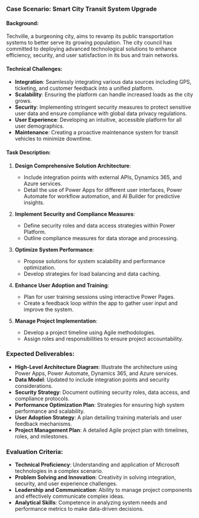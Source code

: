 ### Case Scenario: Smart City Transit System Upgrade

#### Background:
Techville, a burgeoning city, aims to revamp its public transportation systems to better serve its growing population. The city council has committed to deploying advanced technological solutions to enhance efficiency, security, and user satisfaction in its bus and train networks.

#### Technical Challenges:
- **Integration**: Seamlessly integrating various data sources including GPS, ticketing, and customer feedback into a unified platform.
- **Scalability**: Ensuring the platform can handle increased loads as the city grows.
- **Security**: Implementing stringent security measures to protect sensitive user data and ensure compliance with global data privacy regulations.
- **User Experience**: Developing an intuitive, accessible platform for all user demographics.
- **Maintenance**: Creating a proactive maintenance system for transit vehicles to minimize downtime.

#### Task Description:
1. **Design Comprehensive Solution Architecture**:
   - Include integration points with external APIs, Dynamics 365, and Azure services.
   - Detail the use of Power Apps for different user interfaces, Power Automate for workflow automation, and AI Builder for predictive insights.

2. **Implement Security and Compliance Measures**:
   - Define security roles and data access strategies within Power Platform.
   - Outline compliance measures for data storage and processing.

3. **Optimize System Performance**:
   - Propose solutions for system scalability and performance optimization.
   - Develop strategies for load balancing and data caching.

4. **Enhance User Adoption and Training**:
   - Plan for user training sessions using interactive Power Pages.
   - Create a feedback loop within the app to gather user input and improve the system.

5. **Manage Project Implementation**:
   - Develop a project timeline using Agile methodologies.
   - Assign roles and responsibilities to ensure project accountability.

### Expected Deliverables:
- **High-Level Architecture Diagram**: Illustrate the architecture using Power Apps, Power Automate, Dynamics 365, and Azure services.
- **Data Model**: Updated to include integration points and security considerations.
- **Security Strategy**: Document outlining security roles, data access, and compliance protocols.
- **Performance Optimization Plan**: Strategies for ensuring high system performance and scalability.
- **User Adoption Strategy**: A plan detailing training materials and user feedback mechanisms.
- **Project Management Plan**: A detailed Agile project plan with timelines, roles, and milestones.

### Evaluation Criteria:
- **Technical Proficiency**: Understanding and application of Microsoft technologies in a complex scenario.
- **Problem Solving and Innovation**: Creativity in solving integration, security, and user experience challenges.
- **Leadership and Communication**: Ability to manage project components and effectively communicate complex ideas.
- **Analytical Skills**: Competence in analyzing system needs and performance metrics to make data-driven decisions.
